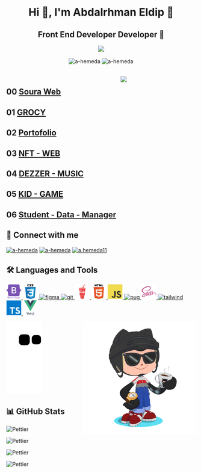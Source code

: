 
<h1 align="center">Hi 👋, I'm Abdalrhman Eldip 👑</h1>
<h2 align="center">Front End Developer Developer 💎</h2>
<p align="center"> <img src="https://readme-typing-svg.herokuapp.com?lines=Welcome,+Let's+follow+each+other+💖" /> </p>
<p align="center"> <img src="https://komarev.com/ghpvc/?username=a-hemeda&label=Profile%20views&color=004080&style=flat" alt="a-hemeda" height="30" width="180" />
	           <img src="https://img.shields.io/github/followers/a-hemeda?label=Followers&color=800000&style=flat" alt="a-hemeda" height="30" width="120" />
</p>
<br>

<img align="right" src="https://user-images.githubusercontent.com/63050133/156676671-d5b2e362-97d4-4404-9447-dd71ddfea82f.gif" width = 200px/>

## 00 [Soura Web](https://abdalrhman8000.github.io/Soura_web_lv_4/)

## 01 [GROCY](https://abdalrhman8000.github.io/GROCY/)

## 02 [Portofolio](https://abdalrhman8000.github.io/Personal_Portfolio_lv_4/)

## 03 [NFT - WEB](https://abdalrhman8000.github.io/NFT-WEB-/)

## 04 [DEZZER - MUSIC](https://abdalrhman8000.github.io/DEZZER/)

## 05 [KID - GAME](https://abdalrhman8000.github.io/DropGame/)

## 06 [Student - Data - Manager ](https://abdalrhman8000.github.io/Student-project-manager/)

## 📩 Connect with me
<p align="left">
<a href="#" target="blank"><img align="center" src="https://raw.githubusercontent.com/rahuldkjain/github-profile-readme-generator/master/src/images/icons/Social/linked-in-alt.svg" alt="a-hemeda" height="50" width="60" /></a>
<a href="#" target="blank"><img align="center" src="https://raw.githubusercontent.com/rahuldkjain/github-profile-readme-generator/master/src/images/icons/Social/codepen.svg" alt="a-hemeda" height="50" width="60" /></a>
<a href="https://www.facebook.com/capo.king.7967/" target="blank"><img align="center" src="https://raw.githubusercontent.com/rahuldkjain/github-profile-readme-generator/master/src/images/icons/Social/facebook.svg" alt="a.hemeda11" height="50" width="60" /></a>
</p>

## 🛠 Languages and Tools
<p align="left"> <a href="https://getbootstrap.com" target="_blank" rel="noreferrer"> <img src="https://raw.githubusercontent.com/devicons/devicon/master/icons/bootstrap/bootstrap-plain-wordmark.svg" alt="bootstrap" width="40" height="40"/> </a> <a href="https://www.w3schools.com/css/" target="_blank" rel="noreferrer"> <img src="https://raw.githubusercontent.com/devicons/devicon/master/icons/css3/css3-original-wordmark.svg" alt="css3" width="40" height="40"/> </a> <a href="https://www.figma.com/" target="_blank" rel="noreferrer"> <img src="https://www.vectorlogo.zone/logos/figma/figma-icon.svg" alt="figma" width="40" height="40"/> </a> <a href="https://git-scm.com/" target="_blank" rel="noreferrer"> <img src="https://www.vectorlogo.zone/logos/git-scm/git-scm-icon.svg" alt="git" width="40" height="40"/> </a> <a href="https://gulpjs.com" target="_blank" rel="noreferrer"> <img src="https://raw.githubusercontent.com/devicons/devicon/master/icons/gulp/gulp-plain.svg" alt="gulp" width="40" height="40"/> </a> <a href="https://www.w3.org/html/" target="_blank" rel="noreferrer"> <img src="https://raw.githubusercontent.com/devicons/devicon/master/icons/html5/html5-original-wordmark.svg" alt="html5" width="40" height="40"/> </a> <a href="https://developer.mozilla.org/en-US/docs/Web/JavaScript" target="_blank" rel="noreferrer"> <img src="https://raw.githubusercontent.com/devicons/devicon/master/icons/javascript/javascript-original.svg" alt="javascript" width="40" height="40"/> </a> <a href="https://pugjs.org" target="_blank" rel="noreferrer"> <img src="https://cdn.worldvectorlogo.com/logos/pug.svg" alt="pug" width="40" height="40"/> </a> <a href="https://sass-lang.com" target="_blank" rel="noreferrer"> <img src="https://raw.githubusercontent.com/devicons/devicon/master/icons/sass/sass-original.svg" alt="sass" width="40" height="40"/> </a> <a href="https://tailwindcss.com/" target="_blank" rel="noreferrer"> <img src="https://www.vectorlogo.zone/logos/tailwindcss/tailwindcss-icon.svg" alt="tailwind" width="40" height="40"/> </a> <a href="https://www.typescriptlang.org/" target="_blank" rel="noreferrer"> <img src="https://raw.githubusercontent.com/devicons/devicon/master/icons/typescript/typescript-original.svg" alt="typescript" width="40" height="40"/> </a> <a href="https://vuejs.org/" target="_blank" rel="noreferrer"> <img src="https://raw.githubusercontent.com/devicons/devicon/master/icons/vuejs/vuejs-original-wordmark.svg" alt="vuejs" width="40" height="40"/> </a> </p>
<img src="https://github.com/Amira-Zahran/Amira-zahran/blob/output/github-contribution-grid-snake.svg" alt="Snake"/>
<img alt="Night Coding" src="https://raw.githubusercontent.com/AhmedFathyDev/AhmedFathyDev/main/GitHub.png" align="right" height="300"/>
<br>

## 📊 GitHub Stats

![Pettier](https://github-profile-summary-cards.vercel.app/api/cards/profile-details?username=Abdalrhman8000&theme=vue)

![Pettier](https://github-profile-trophy.vercel.app/?username=Abdalrhman8000)


![Pettier](https://github-readme-stats.vercel.app/api/top-langs/?username=Abdalrhman8000)


![Pettier](https://github-readme-streak-stats.herokuapp.com/?user=Abdalrhman8000)



